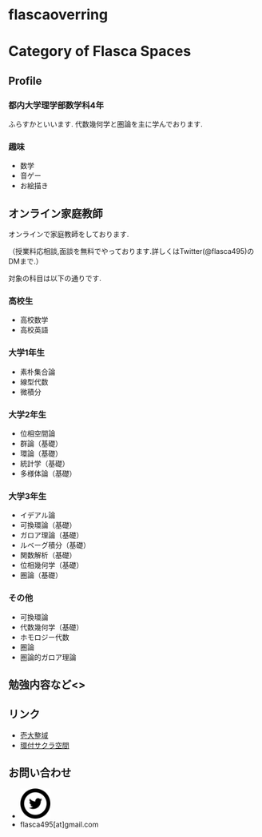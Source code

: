 # flascaoverring
<h1>Category of Flasca Spaces</h1>

<h2>Profile</h2>
<h3>都内大学理学部数学科4年</h3>
ふらすかといいます. 代数幾何学と圏論を主に学んでおります.


<h3>趣味</h3>
<ul>
<li>数学</li>
<li> 音ゲー</li>
<li>お絵描き</li>
</ul>



<h2>オンライン家庭教師</h2>
オンラインで家庭教師をしております. <p>
（授業料応相談,面談を無料でやっております.詳しくは<a ref="twitter.com/flasca495">Twitter(@flasca495)</a>のDMまで.）<p>

対象の科目は以下の通りです. <p>
<h3>高校生</h3>
<ul>
<li>高校数学</li>
<li>高校英語</li>
</ul>

<h3>大学1年生</h3>
<ul>
<li>素朴集合論</li>
<li>線型代数</li>
<li>微積分</li>
</ul>

<h3>大学2年生</h3>
<ul>
<li>位相空間論</li>
<li>群論（基礎）</li>
<li>環論（基礎）</li>
<li>統計学（基礎）</li>
<li>多様体論（基礎）</li>
</ul>

<h3>大学3年生</h3>
<ul>
<li>イデアル論</li>
<li>可換環論（基礎）</li>
<li>ガロア理論（基礎）</li>
<li>ルベーグ積分（基礎）</li>
<li>関数解析（基礎）</li>
<li>位相幾何学（基礎）</li>
<li>圏論（基礎）</li>
</ul>

<h3>その他</h3>
<ul>
<li>可換環論</li>
<li>代数幾何学（基礎）</li>
<li>ホモロジー代数</li>
<li>圏論</li>
<li>圏論的ガロア理論</li>
  
</ul>

<h2>勉強内容など<>

<h2>リンク</h2>
<ul>
<li> <a href="http://alg-d.com">壱大整域</a> </li>
<li> <a href="http://ringed-sakura.space">環付サクラ空間</a> </li>
</ul>

<h2>お問い合わせ</h2>
<ul> 
<li> <a href=twitter.com/flasca495/>
<img class="toiawase-icon"
     src="twitter.svg"
     alt="お問い合わせ"
     width="60px"
     height="60px"></a>
</li>
<li>flasca495[at]gmail.com</li>
</ul>




